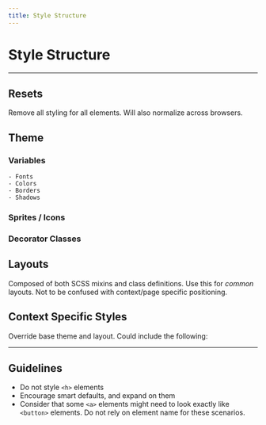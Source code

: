 ```yaml
---
title: Style Structure
---
```


# Style Structure 

* * * 

Resets 
------

Remove all styling for all elements. Will also normalize across browsers. 

Theme
-----

### Variables 

    - Fonts 
    - Colors 
    - Borders 
    - Shadows 

### Sprites / Icons 

### Decorator Classes 

Layouts 
-------

Composed of both SCSS mixins and class definitions. Use this for _common_ layouts. Not to be confused with context/page specific positioning.

Context Specific Styles 
-----------------------

Override base theme and layout. Could include the following: 

* * * 

Guidelines
----------

- Do not style `<h>` elements
- Encourage smart defaults, and expand on them
- Consider that some `<a>` elements might need to look exactly like `<button>` elements. Do not rely on element name for these scenarios.
